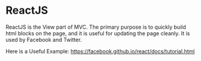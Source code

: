 # ReactJS

ReactJS is the View part of MVC. The primary purpose is to quickly build html blocks on the page, and it is useful for updating the page cleanly. It is used by Facebook and Twitter.


Here is a Useful Example:
https://facebook.github.io/react/docs/tutorial.html


